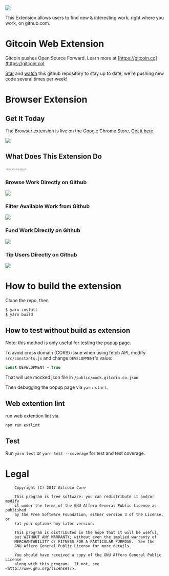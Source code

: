 <img src='https://d3vv6lp55qjaqc.cloudfront.net/items/263e3q1M2Y2r3L1X3c2y/helmet.png'/>

This Extension allows users to find new & interesting work, right where you work, on github.com.

# Gitcoin Web Extension

Gitcoin pushes Open Source Forward.  Learn more at [https://gitcoin.co](https://gitcoin.co)

[Star](https://github.com/gitcoinco/browser-extension/stargazers) and [watch](https://github.com/gitcoinco/browser-extension/watchers) this github repository to stay up to date, we're pushing new code several times per week!

# Browser Extension

## Get It Today

The Browser extension is live on the Google Chrome Store.  [Get it here](https://gitcoin.co/extension).

<a href="https://gitcoin.co/extension">
<img src="https://d3vv6lp55qjaqc.cloudfront.net/items/062d2k3t43040c2u2e2H/Image%202017-09-25%20at%204.12.56%20AM.png"/>
</a>

## What Does This Extension Do
=======

### Browse Work Directly on Github

<img src='readme/browse_on_github.png'>

### Filter Available Work from Github

<img src='readme/filter_available_work.png'>

### Fund Work Directly on Github

<img src='readme/fund.png'>

### Tip Users Directly on Github

<img src='readme/tip.png'>


# How to build the extension

Clone the repo, then

```sh
$ yarn install
$ yarn build
```

## How to test without build as extension

Note: this method is only useful for testing the popup page.

To avoid cross domain (CORS) issue when using fetch API, modify `src/constants.js` and change `DEVELOPMENT`'s value:

```js
const DEVELOPMENT = true
```

That will use mocked json file in `/public/mock.gitcoin.co.json`.

Then debugging the popup page via `yarn start`.

## Web extention lint

run web extention lint via

```
npm run extlint
```

## Test

Run `yarn test` or `yarn test --coverage` for test and test coverage.


# Legal

```
    Copyright (C) 2017 Gitcoin Core

    This program is free software: you can redistribute it and/or modify
    it under the terms of the GNU Affero General Public License as published
    by the Free Software Foundation, either version 3 of the License, or
    (at your option) any later version.

    This program is distributed in the hope that it will be useful,
    but WITHOUT ANY WARRANTY; without even the implied warranty of
    MERCHANTABILITY or FITNESS FOR A PARTICULAR PURPOSE.  See the
    GNU Affero General Public License for more details.

    You should have received a copy of the GNU Affero General Public License
    along with this program.  If not, see <http://www.gnu.org/licenses/>.

```


<!-- Google Analytics -->

<img src='https://ga-beacon.appspot.com/UA-102304388-1/gitcoinco/browser-extension' style='width:1px; height:1px;' >
